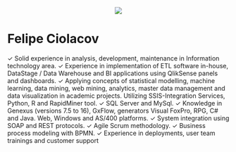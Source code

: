 <p align="center">
  <img src="banner_Felipe.png" >
</p>

# Felipe Ciolacov

✓	Solid experience in analysis, development, maintenance in Information technology area. 
✓ Experience in implementation of ETL software in-house, DataStage / Data Warehouse and BI applications using QlikSense panels and dashboards.
✓	Applying concepts of statistical modelling, machine learning, data mining, web mining, analytics, master data management and data visualization in academic projects. Utilizing SSIS-Integration Services, Python, R and RapidMiner tool.
✓	SQL Server and MySql.
✓	Knowledge in Genexus (versions 7.5 to 16), GxFlow, generators Visual FoxPro, RPG, C# and Java. Web, Windows and AS/400 platforms.
✓	System integration using SOAP and REST protocols.
✓	Agile Scrum methodology.
✓	Business process modeling with BPMN.
✓	Experience in deployments, user team trainings and customer support 
